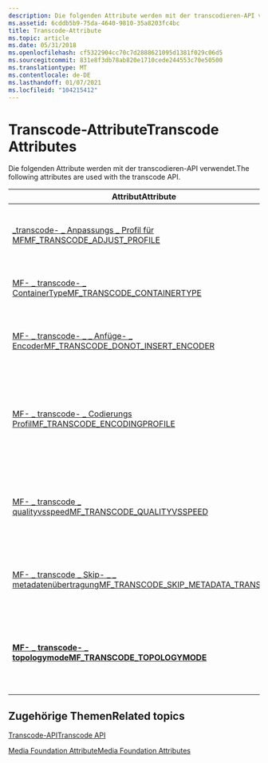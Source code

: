 ```yaml
---
description: Die folgenden Attribute werden mit der transcodieren-API verwendet.
ms.assetid: 6cddb5b9-75da-4640-9810-35a8203fc4bc
title: Transcode-Attribute
ms.topic: article
ms.date: 05/31/2018
ms.openlocfilehash: cf5322904cc70c7d2888621095d1381f029c06d5
ms.sourcegitcommit: 831e8f3db78ab820e1710cede244553c70e50500
ms.translationtype: MT
ms.contentlocale: de-DE
ms.lasthandoff: 01/07/2021
ms.locfileid: "104215412"
---
```

# <a name="transcode-attributes"></a><span data-ttu-id="3258d-103">Transcode-Attribute</span><span class="sxs-lookup"><span data-stu-id="3258d-103">Transcode Attributes</span></span>

<span data-ttu-id="3258d-104">Die folgenden Attribute werden mit der transcodieren-API verwendet.</span><span class="sxs-lookup"><span data-stu-id="3258d-104">The following attributes are used with the transcode API.</span></span>



| <span data-ttu-id="3258d-105">Attribut</span><span class="sxs-lookup"><span data-stu-id="3258d-105">Attribute</span></span>                                                                          | <span data-ttu-id="3258d-106">BESCHREIBUNG</span><span class="sxs-lookup"><span data-stu-id="3258d-106">Description</span></span>                                                                                  |
|------------------------------------------------------------------------------------|----------------------------------------------------------------------------------------------|
| [<span data-ttu-id="3258d-107">\_transcode- \_ Anpassungs \_ Profil für MF</span><span class="sxs-lookup"><span data-stu-id="3258d-107">MF\_TRANSCODE\_ADJUST\_PROFILE</span></span>](mf-transcode-adjust-profile.md)                  | <span data-ttu-id="3258d-108">Profilflags, die die streameinstellungen für die transcodieren-Topologie definieren.</span><span class="sxs-lookup"><span data-stu-id="3258d-108">Profile flags that define the stream settings for the transcode topology.</span></span>                    |
| [<span data-ttu-id="3258d-109">MF- \_ transcode- \_ ContainerType</span><span class="sxs-lookup"><span data-stu-id="3258d-109">MF\_TRANSCODE\_CONTAINERTYPE</span></span>](mf-transcode-containertype.md)                     | <span data-ttu-id="3258d-110">Gibt den Containertyp einer codierten Datei an.</span><span class="sxs-lookup"><span data-stu-id="3258d-110">Specifies the container type of an encoded file.</span></span>                                             |
| [<span data-ttu-id="3258d-111">MF- \_ transcode- \_ \_ Anfüge- \_ Encoder</span><span class="sxs-lookup"><span data-stu-id="3258d-111">MF\_TRANSCODE\_DONOT\_INSERT\_ENCODER</span></span>](mf-transcode-donot-insert-encoder.md)     | <span data-ttu-id="3258d-112">Gibt an, ob ein Encoder in der transcodieren-Topologie enthalten sein muss.</span><span class="sxs-lookup"><span data-stu-id="3258d-112">Specifies whether an encoder must be included in the transcode topology.</span></span>                     |
| [<span data-ttu-id="3258d-113">MF- \_ transcode- \_ Codierungs Profil</span><span class="sxs-lookup"><span data-stu-id="3258d-113">MF\_TRANSCODE\_ENCODINGPROFILE</span></span>](mf-transcode-encodingprofile.md)                 | <span data-ttu-id="3258d-114">Gibt das Geräte Konformitäts Profil für die Codierung von ASF-Dateien (Advanced Streaming Format) an.</span><span class="sxs-lookup"><span data-stu-id="3258d-114">Specifies the device conformance profile for encoding Advanced Streaming Format (ASF) files.</span></span> |
| [<span data-ttu-id="3258d-115">MF- \_ transcode \_ qualityvsspeed</span><span class="sxs-lookup"><span data-stu-id="3258d-115">MF\_TRANSCODE\_QUALITYVSSPEED</span></span>](mf-transcode-qualityvsspeed.md)                   | <span data-ttu-id="3258d-116">Gibt den Kompromiss zwischen Codierungsqualität und Codierungs Geschwindigkeit an.</span><span class="sxs-lookup"><span data-stu-id="3258d-116">Specifies the tradeoff between encoding quality and encoding speed.</span></span>                          |
| [<span data-ttu-id="3258d-117">MF- \_ transcode \_ Skip- \_ \_ metadatenübertragung</span><span class="sxs-lookup"><span data-stu-id="3258d-117">MF\_TRANSCODE\_SKIP\_METADATA\_TRANSFER</span></span>](mf-transcode-skip-metadata-transfer.md) | <span data-ttu-id="3258d-118">Gibt an, ob Metadaten in die transcodierte Datei geschrieben werden.</span><span class="sxs-lookup"><span data-stu-id="3258d-118">Specifies whether metadata is written to the transcoded file.</span></span>                                |
| [<span data-ttu-id="3258d-119">**MF- \_ transcode- \_ topologymode**</span><span class="sxs-lookup"><span data-stu-id="3258d-119">**MF\_TRANSCODE\_TOPOLOGYMODE**</span></span>](/windows/desktop/api/mfidl/ne-mfidl-mf_transcode_topologymode_flags)             | <span data-ttu-id="3258d-120">Gibt an, ob das topologielader hardwarebasierte Transformationen lädt.</span><span class="sxs-lookup"><span data-stu-id="3258d-120">Specifies whether the topology loader will load hardware-based transforms.</span></span>                   |



 

## <a name="related-topics"></a><span data-ttu-id="3258d-121">Zugehörige Themen</span><span class="sxs-lookup"><span data-stu-id="3258d-121">Related topics</span></span>

<dl> <dt>

[<span data-ttu-id="3258d-122">Transcode-API</span><span class="sxs-lookup"><span data-stu-id="3258d-122">Transcode API</span></span>](transcode-api.md)
</dt> <dt>

[<span data-ttu-id="3258d-123">Media Foundation Attribute</span><span class="sxs-lookup"><span data-stu-id="3258d-123">Media Foundation Attributes</span></span>](media-foundation-attributes.md)
</dt> </dl>

 

 



